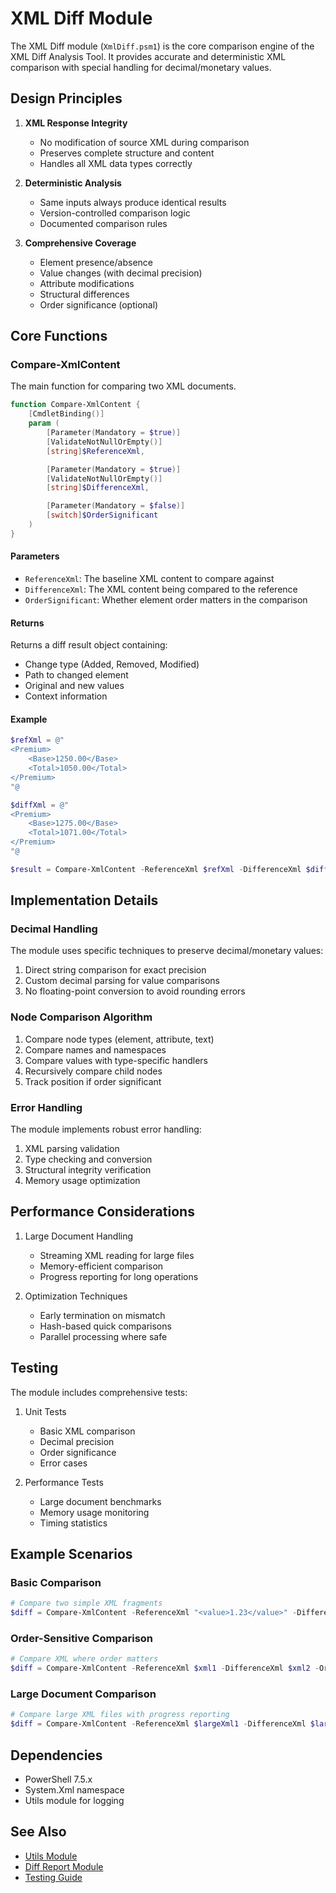 # XML Diff Module

The XML Diff module (`XmlDiff.psm1`) is the core comparison engine of the XML Diff Analysis Tool. It provides accurate and deterministic XML comparison with special handling for decimal/monetary values.

## Design Principles

1. **XML Response Integrity**
   - No modification of source XML during comparison
   - Preserves complete structure and content
   - Handles all XML data types correctly

2. **Deterministic Analysis**
   - Same inputs always produce identical results
   - Version-controlled comparison logic
   - Documented comparison rules

3. **Comprehensive Coverage**
   - Element presence/absence
   - Value changes (with decimal precision)
   - Attribute modifications
   - Structural differences
   - Order significance (optional)

## Core Functions

### Compare-XmlContent

The main function for comparing two XML documents.

```powershell
function Compare-XmlContent {
    [CmdletBinding()]
    param (
        [Parameter(Mandatory = $true)]
        [ValidateNotNullOrEmpty()]
        [string]$ReferenceXml,

        [Parameter(Mandatory = $true)]
        [ValidateNotNullOrEmpty()]
        [string]$DifferenceXml,

        [Parameter(Mandatory = $false)]
        [switch]$OrderSignificant
    )
}
```

#### Parameters

- `ReferenceXml`: The baseline XML content to compare against
- `DifferenceXml`: The XML content being compared to the reference
- `OrderSignificant`: Whether element order matters in the comparison

#### Returns

Returns a diff result object containing:
- Change type (Added, Removed, Modified)
- Path to changed element
- Original and new values
- Context information

#### Example

```powershell
$refXml = @"
<Premium>
    <Base>1250.00</Base>
    <Total>1050.00</Total>
</Premium>
"@

$diffXml = @"
<Premium>
    <Base>1275.00</Base>
    <Total>1071.00</Total>
</Premium>
"@

$result = Compare-XmlContent -ReferenceXml $refXml -DifferenceXml $diffXml
```

## Implementation Details

### Decimal Handling

The module uses specific techniques to preserve decimal/monetary values:

1. Direct string comparison for exact precision
2. Custom decimal parsing for value comparisons
3. No floating-point conversion to avoid rounding errors

### Node Comparison Algorithm

1. Compare node types (element, attribute, text)
2. Compare names and namespaces
3. Compare values with type-specific handlers
4. Recursively compare child nodes
5. Track position if order significant

### Error Handling

The module implements robust error handling:

1. XML parsing validation
2. Type checking and conversion
3. Structural integrity verification
4. Memory usage optimization

## Performance Considerations

1. Large Document Handling
   - Streaming XML reading for large files
   - Memory-efficient comparison
   - Progress reporting for long operations

2. Optimization Techniques
   - Early termination on mismatch
   - Hash-based quick comparisons
   - Parallel processing where safe

## Testing

The module includes comprehensive tests:

1. Unit Tests
   - Basic XML comparison
   - Decimal precision
   - Order significance
   - Error cases

2. Performance Tests
   - Large document benchmarks
   - Memory usage monitoring
   - Timing statistics

## Example Scenarios

### Basic Comparison
```powershell
# Compare two simple XML fragments
$diff = Compare-XmlContent -ReferenceXml "<value>1.23</value>" -DifferenceXml "<value>1.24</value>"
```

### Order-Sensitive Comparison
```powershell
# Compare XML where order matters
$diff = Compare-XmlContent -ReferenceXml $xml1 -DifferenceXml $xml2 -OrderSignificant
```

### Large Document Comparison
```powershell
# Compare large XML files with progress reporting
$diff = Compare-XmlContent -ReferenceXml $largeXml1 -DifferenceXml $largeXml2
```

## Dependencies

- PowerShell 7.5.x
- System.Xml namespace
- Utils module for logging

## See Also

- [Utils Module](utils.md)
- [Diff Report Module](diff-report.md)
- [Testing Guide](../testing.md)